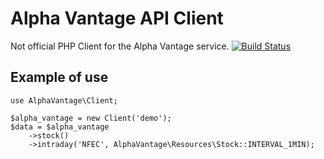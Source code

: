 # Alpha Vantage API Client
Not official PHP Client for the Alpha Vantage service. 
[![Build Status](https://travis-ci.org/joseraul/alpha-vantage-api.svg?branch=master)](https://travis-ci.org/joseraul/alpha-vantage-api)

## Example of use
```
use AlphaVantage\Client;

$alpha_vantage = new Client('demo');
$data = $alpha_vantage
    ->stock()
    ->intraday('NFEC', AlphaVantage\Resources\Stock::INTERVAL_1MIN);
```